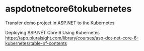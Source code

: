 # aspdotnetcore6tokubernetes
Transfer demo project in ASP.NET to the Kubernetes

Deploying ASP.NET Core 6 Using Kubernetes
https://app.pluralsight.com/library/courses/asp-dot-net-core-6-kubernetes/table-of-contents
